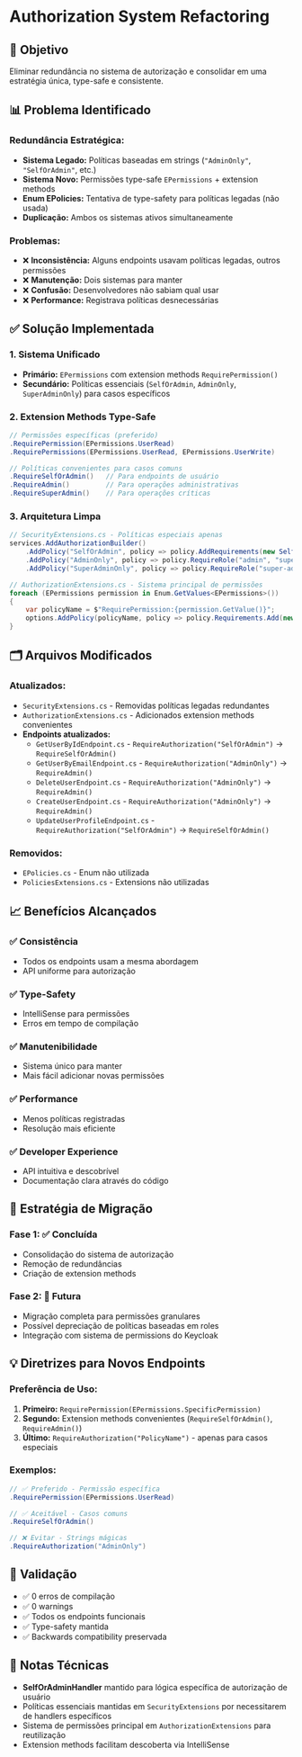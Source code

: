 # Authorization System Refactoring

## 🎯 Objetivo

Eliminar redundância no sistema de autorização e consolidar em uma estratégia única, type-safe e consistente.

## 📊 Problema Identificado

### **Redundância Estratégica:**
- **Sistema Legado:** Políticas baseadas em strings (`"AdminOnly"`, `"SelfOrAdmin"`, etc.)
- **Sistema Novo:** Permissões type-safe `EPermissions` + extension methods
- **Enum EPolicies:** Tentativa de type-safety para políticas legadas (não usada)
- **Duplicação:** Ambos os sistemas ativos simultaneamente

### **Problemas:**
- ❌ **Inconsistência:** Alguns endpoints usavam políticas legadas, outros permissões
- ❌ **Manutenção:** Dois sistemas para manter
- ❌ **Confusão:** Desenvolvedores não sabiam qual usar
- ❌ **Performance:** Registrava políticas desnecessárias

## ✅ Solução Implementada

### **1. Sistema Unificado**
- **Primário:** `EPermissions` com extension methods `RequirePermission()`
- **Secundário:** Políticas essenciais (`SelfOrAdmin`, `AdminOnly`, `SuperAdminOnly`) para casos específicos

### **2. Extension Methods Type-Safe**
```csharp
// Permissões específicas (preferido)
.RequirePermission(EPermissions.UserRead)
.RequirePermissions(EPermissions.UserRead, EPermissions.UserWrite)

// Políticas convenientes para casos comuns
.RequireSelfOrAdmin()   // Para endpoints de usuário
.RequireAdmin()         // Para operações administrativas
.RequireSuperAdmin()    // Para operações críticas
```

### **3. Arquitetura Limpa**
```csharp
// SecurityExtensions.cs - Políticas especiais apenas
services.AddAuthorizationBuilder()
    .AddPolicy("SelfOrAdmin", policy => policy.AddRequirements(new SelfOrAdminRequirement()))
    .AddPolicy("AdminOnly", policy => policy.RequireRole("admin", "super-admin"))
    .AddPolicy("SuperAdminOnly", policy => policy.RequireRole("super-admin"));

// AuthorizationExtensions.cs - Sistema principal de permissões
foreach (EPermissions permission in Enum.GetValues<EPermissions>())
{
    var policyName = $"RequirePermission:{permission.GetValue()}";
    options.AddPolicy(policyName, policy => policy.Requirements.Add(new PermissionRequirement(permission)));
}
```

## 🗂️ Arquivos Modificados

### **Atualizados:**
- `SecurityExtensions.cs` - Removidas políticas legadas redundantes
- `AuthorizationExtensions.cs` - Adicionados extension methods convenientes
- **Endpoints atualizados:**
  - `GetUserByIdEndpoint.cs` - `RequireAuthorization("SelfOrAdmin")` → `RequireSelfOrAdmin()`
  - `GetUserByEmailEndpoint.cs` - `RequireAuthorization("AdminOnly")` → `RequireAdmin()`
  - `DeleteUserEndpoint.cs` - `RequireAuthorization("AdminOnly")` → `RequireAdmin()`
  - `CreateUserEndpoint.cs` - `RequireAuthorization("AdminOnly")` → `RequireAdmin()`
  - `UpdateUserProfileEndpoint.cs` - `RequireAuthorization("SelfOrAdmin")` → `RequireSelfOrAdmin()`

### **Removidos:**
- `EPolicies.cs` - Enum não utilizada
- `PoliciesExtensions.cs` - Extensions não utilizadas

## 📈 Benefícios Alcançados

### **✅ Consistência**
- Todos os endpoints usam a mesma abordagem
- API uniforme para autorização

### **✅ Type-Safety**
- IntelliSense para permissões
- Erros em tempo de compilação

### **✅ Manutenibilidade**
- Sistema único para manter
- Mais fácil adicionar novas permissões

### **✅ Performance**
- Menos políticas registradas
- Resolução mais eficiente

### **✅ Developer Experience**
- API intuitiva e descobrível
- Documentação clara através do código

## 🔄 Estratégia de Migração

### **Fase 1: ✅ Concluída**
- Consolidação do sistema de autorização
- Remoção de redundâncias
- Criação de extension methods

### **Fase 2: 🔄 Futura**
- Migração completa para permissões granulares
- Possível depreciação de políticas baseadas em roles
- Integração com sistema de permissions do Keycloak

## 💡 Diretrizes para Novos Endpoints

### **Preferência de Uso:**
1. **Primeiro:** `RequirePermission(EPermissions.SpecificPermission)`
2. **Segundo:** Extension methods convenientes (`RequireSelfOrAdmin()`, `RequireAdmin()`)
3. **Último:** `RequireAuthorization("PolicyName")` - apenas para casos especiais

### **Exemplos:**
```csharp
// ✅ Preferido - Permissão específica
.RequirePermission(EPermissions.UserRead)

// ✅ Aceitável - Casos comuns
.RequireSelfOrAdmin()

// ❌ Evitar - Strings mágicas
.RequireAuthorization("AdminOnly")
```

## 🧪 Validação

- ✅ 0 erros de compilação
- ✅ 0 warnings
- ✅ Todos os endpoints funcionais
- ✅ Type-safety mantida
- ✅ Backwards compatibility preservada

## 📝 Notas Técnicas

- **SelfOrAdminHandler** mantido para lógica específica de autorização de usuário
- Políticas essenciais mantidas em `SecurityExtensions` por necessitarem de handlers específicos
- Sistema de permissões principal em `AuthorizationExtensions` para reutilização
- Extension methods facilitam descoberta via IntelliSense